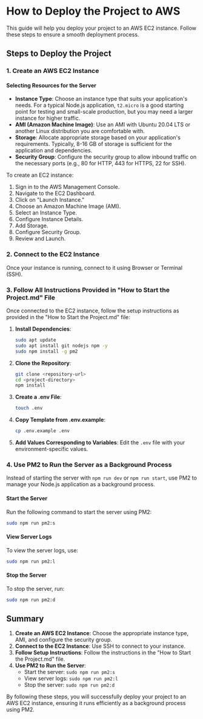 # How to Deploy the Project to AWS

This guide will help you deploy your project to an AWS EC2 instance. Follow these steps to ensure a smooth deployment process.

## Steps to Deploy the Project

### 1. Create an AWS EC2 Instance

#### Selecting Resources for the Server
- **Instance Type**: Choose an instance type that suits your application's needs. For a typical Node.js application, `t2.micro` is a good starting point for testing and small-scale production, but you may need a larger instance for higher traffic.
- **AMI (Amazon Machine Image)**: Use an AMI with Ubuntu 20.04 LTS or another Linux distribution you are comfortable with.
- **Storage**: Allocate appropriate storage based on your application's requirements. Typically, 8-16 GB of storage is sufficient for the application and dependencies.
- **Security Group**: Configure the security group to allow inbound traffic on the necessary ports (e.g., 80 for HTTP, 443 for HTTPS, 22 for SSH).

To create an EC2 instance:
1. Sign in to the AWS Management Console.
2. Navigate to the EC2 Dashboard.
3. Click on "Launch Instance."
4. Choose an Amazon Machine Image (AMI).
5. Select an Instance Type.
6. Configure Instance Details.
7. Add Storage.
8. Configure Security Group.
9. Review and Launch.

### 2. Connect to the EC2 Instance
Once your instance is running, connect to it using Browser or Terminal (SSH).

### 3. Follow All Instructions Provided in "How to Start the Project.md" File
Once connected to the EC2 instance, follow the setup instructions as provided in the "How to Start the Project.md" file:

1. **Install Dependencies**: 
    ```bash
    sudo apt update
    sudo apt install git nodejs npm -y
    sudo npm install -g pm2
    ```
2. **Clone the Repository**: 
    ```bash
    git clone <repository-url>
    cd <project-directory>
    npm install
    ```
3. **Create a .env File**: 
    ```bash
    touch .env
    ```
4. **Copy Template from .env.example**: 
    ```bash
    cp .env.example .env
    ```
5. **Add Values Corresponding to Variables**: 
    Edit the `.env` file with your environment-specific values.

### 4. Use PM2 to Run the Server as a Background Process
Instead of starting the server with `npm run dev` or `npm run start`, use PM2 to manage your Node.js application as a background process.

#### Start the Server
Run the following command to start the server using PM2:
```bash
sudo npm run pm2:s
```

#### View Server Logs
To view the server logs, use:
```bash
sudo npm run pm2:l
```

#### Stop the Server
To stop the server, run:
```bash
sudo npm run pm2:d
```

## Summary
1. **Create an AWS EC2 Instance**: Choose the appropriate instance type, AMI, and configure the security group.
2. **Connect to the EC2 Instance**: Use SSH to connect to your instance.
3. **Follow Setup Instructions**: Follow the instructions in the "How to Start the Project.md" file.
4. **Use PM2 to Run the Server**:
   - Start the server: `sudo npm run pm2:s`
   - View server logs: `sudo npm run pm2:l`
   - Stop the server: `sudo npm run pm2:d`

By following these steps, you will successfully deploy your project to an AWS EC2 instance, ensuring it runs efficiently as a background process using PM2.
